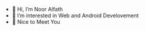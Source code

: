- 👋 Hi, I’m Noor Alfath
- 👀 I’m interested in Web and Android Develovement
- 🌱 Nice to Meet You

<!---
lemonsprite/lemonsprite is a ✨ special ✨ repository because its `README.md` (this file) appears on your GitHub profile.
You can click the Preview link to take a look at your changes.
--->
